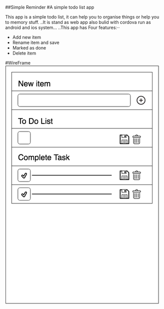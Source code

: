 ##Simple Reminder
#A simple todo list app

This app is a simple todo list, it can help you to organise things or help you to memory stuff.
..It is stand as web app also bulid with cordova run as android and ios system...
..This app has Four features:⋅⋅
* Add new item
* Rename item and save
* Marked as done
* Delete item

#WireFrame
![alt text](https://github.com/anyee/todolist/blob/master/wireframe.png "Logo Title Text 2")

